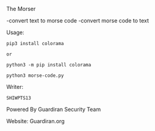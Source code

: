 The Morser

-convert text to morse code
-convert morse code to text


Usage:
	
	pip3 install colorama
	
	or
	
	python3 -m pip install colorama
	
	python3 morse-code.py
	
	
	
Writer:

	SHIWPTS13
	
	
Powered By Guardiran Security Team

Website: Guardiran.org
	
	

	




